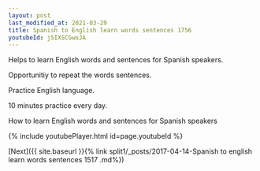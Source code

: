 ```yaml
---
layout: post
last_modified_at: 2021-03-29
title: Spanish to English learn words sentences 1756 
youtubeId: j5IXSCGwoJA
---
```

 
 
Helps to learn English words and sentences for Spanish speakers.

Opportunitiy to repeat the words sentences. 

Practice English language. 
 
10 minutes practice every day. 
 
How to learn English words and sentences for Spanish speakers 
 
{% include youtubePlayer.html id=page.youtubeId %}
 
 
[Next]({{ site.baseurl }}{% link  split1/_posts/2017-04-14-Spanish to english learn words sentences 1517 .md%})
 
